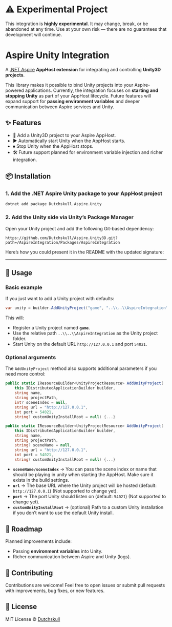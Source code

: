 # ⚠️ Experimental Project

This integration is **highly experimental**. It may change, break, or be abandoned at any time.
Use at your own risk — there are no guarantees that development will continue.

# Aspire Unity Integration

A [.NET Aspire](https://learn.microsoft.com/en-us/dotnet/aspire/overview/what-is-dotnet-aspire) **AppHost extension** for integrating and controlling **Unity3D projects**.

This library makes it possible to bind Unity projects into your Aspire-powered applications.
Currently, the integration focuses on **starting and stopping Unity** as part of your AppHost lifecycle. Future features will expand support for **passing environment variables** and deeper communication between Aspire services and Unity.

## ✨ Features

* 🔗 Add a Unity3D project to your Aspire AppHost.
* ▶️ Automatically start Unity when the AppHost starts.
* ⏹ Stop Unity when the AppHost stops.
* 🛠 Future support planned for environment variable injection and richer integration.

## 📦 Installation

### 1. Add the .NET Aspire Unity package to your **AppHost** project

```bash
dotnet add package Dutchskull.Aspire.Unity
```

### 2. Add the Unity side via Unity’s Package Manager

Open your Unity project and add the following Git-based dependency:

```text
https://github.com/Dutchskull/Aspire.Unity3D.git?path=/AspireIntegration/Packages/AspireIntegration
```

Here’s how you could present it in the README with the updated signature:

---

## 🚀 Usage

### Basic example

If you just want to add a Unity project with defaults:

```csharp
var unity = builder.AddUnityProject("game", "..\\..\\AspireIntegration");
```

This will:

* Register a Unity project named **`game`**.
* Use the relative path `..\\..\\AspireIntegration` as the Unity project folder.
* Start Unity on the default URL `http://127.0.0.1` and port `54021`.

### Optional arguments

The `AddUnityProject` method also supports additional parameters if you need more control:

```csharp
public static IResourceBuilder<UnityProjectResource> AddUnityProject(
    this IDistributedApplicationBuilder builder,
    string name,
    string projectPath,
    int? sceneIndex = null,
    string url = "http://127.0.0.1",
    int port = 54021,
    string? customUnityInstallRoot = null) {...}

public static IResourceBuilder<UnityProjectResource> AddUnityProject(
    this IDistributedApplicationBuilder builder,
    string name,
    string projectPath,
    string? sceneName = null,
    string url = "http://127.0.0.1",
    int port = 54021,
    string? customUnityInstallRoot = null) {...}
```

* **`sceneName/sceneIndex`** → You can pass the scene index or name that should be playing in unity when starting the AppHost. Make sure it exists in the build settings.
* **`url`** → The base URL where the Unity project will be hosted (default: `http://127.0.0.1`) (Not supported to change yet).
* **`port`** → The port Unity should listen on (default: `54021`) (Not supported to change yet).
* **`customUnityInstallRoot`** → (optional) Path to a custom Unity installation if you don’t want to use the default Unity install.

## 🔮 Roadmap

Planned improvements include:

* Passing **environment variables** into Unity.
* Richer communication between Aspire and Unity (logs).

## 🤝 Contributing

Contributions are welcome! Feel free to open issues or submit pull requests with improvements, bug fixes, or new features.

## 📜 License

MIT License © [Dutchskull](https://github.com/Dutchskull)